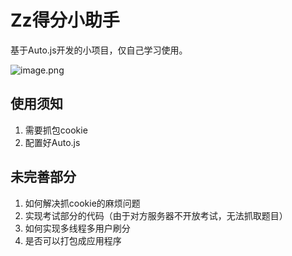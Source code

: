 # Zz得分小助手

基于Auto.js开发的小项目，仅自己学习使用。  

![image.png](https://pic.rmb.bdstatic.com/bjh/a39cb4fa3bc2270f28ef71f760825e83.jpeg)

## 使用须知

1. 需要抓包cookie
2. 配置好Auto.js

## 未完善部分

1. 如何解决抓cookie的麻烦问题
2. 实现考试部分的代码（由于对方服务器不开放考试，无法抓取题目）
3. 如何实现多线程多用户刷分
4. 是否可以打包成应用程序
